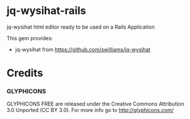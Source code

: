 jq-wysihat-rails
================

jq-wysihat html editor ready to be used on a Rails Application

This gem provides:
  - jq-wysihat from https://github.com/swilliams/jq-wysihat

Credits
======

### GLYPHICONS
GLYPHICONS FREE are released under the Creative Commons Attribution 3.0
Unported (CC BY 3.0). For more info go to http://glyphicons.com/
